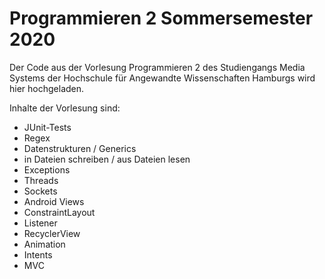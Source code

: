 # Programmieren 2 Sommersemester 2020

Der Code aus der Vorlesung Programmieren 2 des Studiengangs Media Systems der Hochschule für Angewandte Wissenschaften Hamburgs wird hier hochgeladen. 

Inhalte der Vorlesung sind:

- JUnit-Tests
- Regex
- Datenstrukturen / Generics
- in Dateien schreiben / aus Dateien lesen
- Exceptions
- Threads
- Sockets
- Android Views
- ConstraintLayout
- Listener
- RecyclerView
- Animation
- Intents
- MVC

